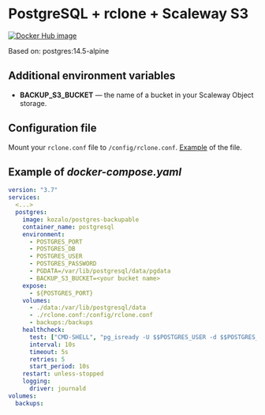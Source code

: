 PostgreSQL + rclone + Scaleway S3
=================================
[![Docker Hub image](https://img.shields.io/badge/Docker%20Hub-image-brightgreen)](https://hub.docker.com/r/kozalo/postgres-backupable)

Based on: postgres:14.5-alpine

Additional environment variables
--------------------------------
* **BACKUP_S3_BUCKET** — the name of a bucket in your Scaleway Object storage.

Configuration file
------------------
Mount your `rclone.conf` file to `/config/rclone.conf`. [Example](rclone.conf) of the file.

Example of _docker-compose.yaml_
--------------------------------
```YAML
version: "3.7"
services:
  <...>
  postgres:
    image: kozalo/postgres-backupable
    container_name: postgresql
    environment:
      - POSTGRES_PORT
      - POSTGRES_DB
      - POSTGRES_USER
      - POSTGRES_PASSWORD
      - PGDATA=/var/lib/postgresql/data/pgdata
      - BACKUP_S3_BUCKET=<your bucket name>
    expose:
      - ${POSTGRES_PORT}
    volumes:
      - ./data:/var/lib/postgresql/data
      - ./rclone.conf:/config/rclone.conf
      - backups:/backups
    healthcheck:
      test: ["CMD-SHELL", "pg_isready -U $$POSTGRES_USER -d $$POSTGRES_DB"]
      interval: 10s
      timeout: 5s
      retries: 5
      start_period: 10s
    restart: unless-stopped
    logging:
      driver: journald
volumes:
  backups:
```
